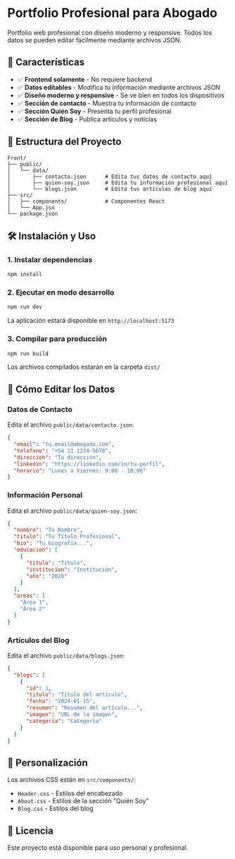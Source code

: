 # Portfolio Profesional para Abogado

Portfolio web profesional con diseño moderno y responsive. Todos los datos se pueden editar fácilmente mediante archivos JSON.

## 🚀 Características

- ✅ **Frontend solamente** - No requiere backend
- ✅ **Datos editables** - Modifica tu información mediante archivos JSON
- ✅ **Diseño moderno y responsive** - Se ve bien en todos los dispositivos
- ✅ **Sección de contacto** - Muestra tu información de contacto
- ✅ **Sección Quién Soy** - Presenta tu perfil profesional
- ✅ **Sección de Blog** - Publica artículos y noticias

## 📁 Estructura del Proyecto

```
Front/
├── public/
│   └── data/
│       ├── contacto.json      # Edita tus datos de contacto aquí
│       ├── quien-soy.json     # Edita tu información profesional aquí
│       └── blogs.json         # Edita tus artículos de blog aquí
├── src/
│   ├── components/            # Componentes React
│   └── App.jsx
└── package.json
```

## 🛠️ Instalación y Uso

### 1. Instalar dependencias

```bash
npm install
```

### 2. Ejecutar en modo desarrollo

```bash
npm run dev
```

La aplicación estará disponible en `http://localhost:5173`

### 3. Compilar para producción

```bash
npm run build
```

Los archivos compilados estarán en la carpeta `dist/`

## 📝 Cómo Editar los Datos

### Datos de Contacto

Edita el archivo `public/data/contacto.json`:

```json
{
  "email": "tu.email@abogado.com",
  "telefono": "+54 11 1234-5678",
  "direccion": "Tu dirección",
  "linkedin": "https://linkedin.com/in/tu-perfil",
  "horario": "Lunes a Viernes: 9:00 - 18:00"
}
```

### Información Personal

Edita el archivo `public/data/quien-soy.json`:

```json
{
  "nombre": "Tu Nombre",
  "titulo": "Tu Título Profesional",
  "bio": "Tu biografía...",
  "educacion": [
    {
      "titulo": "Título",
      "institucion": "Institución",
      "año": "2020"
    }
  ],
  "areas": [
    "Área 1",
    "Área 2"
  ]
}
```

### Artículos del Blog

Edita el archivo `public/data/blogs.json`:

```json
{
  "blogs": [
    {
      "id": 1,
      "titulo": "Título del artículo",
      "fecha": "2024-01-15",
      "resumen": "Resumen del artículo...",
      "imagen": "URL de la imagen",
      "categoria": "Categoría"
    }
  ]
}
```

## 🎨 Personalización

Los archivos CSS están en `src/components/`:

- `Header.css` - Estilos del encabezado
- `About.css` - Estilos de la sección "Quién Soy"
- `Blog.css` - Estilos del blog

## 📄 Licencia

Este proyecto está disponible para uso personal y profesional.

